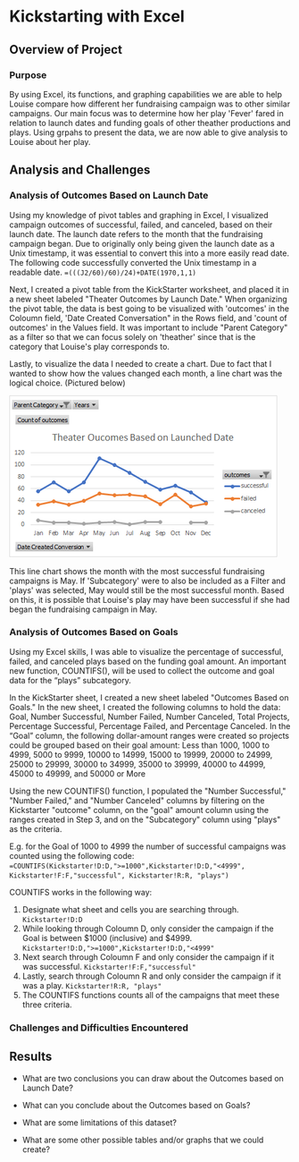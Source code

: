 # Kickstarting with Excel

## Overview of Project

### Purpose
By using Excel, its functions, and graphing capabilities we are able to help Louise compare how different her fundraising campaign was to other similar campaigns. Our main focus was to determine how her play 'Fever' fared in relation to launch dates and funding goals of other theather productions and plays. Using grpahs to present the data, we are now able to give analysis to Louise about her play.

## Analysis and Challenges

### Analysis of Outcomes Based on Launch Date

Using my knowledge of pivot tables and graphing in Excel, I visualized campaign outcomes of successful, failed, and canceled, based on their launch date. The launch date refers to the month that the fundraising campaign began. Due to originally only being given the launch date as a Unix timestamp, it was essential to convert this into a more easily read date. The following code successfully converted the Unix timestamp in a readable date. `=(((J2/60)/60)/24)+DATE(1970,1,1)`

Next, I created a pivot table from the KickStarter worksheet, and placed it in a new sheet labeled "Theater Outcomes by Launch Date." When organizing the pivot table, the data is best going to be visualized with 'outcomes' in the Coloumn field, 'Date Created Conversation" in the Rows field, and 'count of outcomes' in the Values field. It was important to include "Parent Category" as a filter so that we can focus solely on 'theather' since that is the category that Louise's play corresponds to. 

Lastly, to visualize the data I needed to create a chart. Due to fact that I wanted to show how the values changed each month, a line chart was the logical choice. (Pictured below)

![alt text](https://github.com/willenny/kickstarter-analysis/blob/main/Theater_Outcomes_vs_Launch.png?raw=true)

This line chart shows the month with the most successful fundraising campaigns is May. If 'Subcategory' were to also be included as a Filter and 'plays' was selected, May would still be the most successful month. Based on this, it is possible that Louise's play may have been successful if she had began the fundraising campaign in May. 

### Analysis of Outcomes Based on Goals

Using my Excel skills, I was able to visualize the percentage of successful, failed, and canceled plays based on the funding goal amount. An important new function, COUNTIFS(), will be used to collect the outcome and goal data for the “plays” subcategory. 

In the KickStarter sheet, I created a new sheet labeled "Outcomes Based on Goals." In the new sheet, I created the following columns to hold the data: 
Goal, Number Successful, Number Failed, Number Canceled, Total Projects, Percentage Successful, Percentage Failed, and Percentage Canceled. 
In the “Goal” column, the following dollar-amount ranges were created so projects could be grouped based on their goal amount: 
Less than 1000, 1000 to 4999, 5000 to 9999, 10000 to 14999, 15000 to 19999, 20000 to 24999, 25000 to 29999, 30000 to 34999, 35000 to 39999, 40000 to 44999, 45000 to 49999, and 50000 or More

Using the new COUNTIFS() function, I populated the "Number Successful," "Number Failed," and "Number Canceled" columns by filtering on the Kickstarter "outcome" column, on the "goal" amount column using the ranges created in Step 3, and on the "Subcategory" column using "plays" as the criteria.

E.g. for the Goal of 1000 to 4999 the number of successful campaigns was counted using the following code:
`=COUNTIFS(Kickstarter!D:D,">=1000",Kickstarter!D:D,"<4999", Kickstarter!F:F,"successful", Kickstarter!R:R, "plays")`

COUNTIFS works in the following way: 
1. Designate what sheet and cells you are searching through. `Kickstarter!D:D`
2. While looking through Coloumn D, only consider the campaign if the Goal is between $1000 (inclusive) and $4999. `Kickstarter!D:D,">=1000",Kickstarter!D:D,"<4999"`
3. Next search through Coloumn F and only consider the campaign if it was successful. `Kickstarter!F:F,"successful"`
4. Lastly, search through Coloumn R and only consider the campaign if it was a play. `Kickstarter!R:R, "plays"`
5. The COUNTIFS functions counts all of the campaigns that meet these three criteria. 



### Challenges and Difficulties Encountered

## Results

- What are two conclusions you can draw about the Outcomes based on Launch Date?

- What can you conclude about the Outcomes based on Goals?

- What are some limitations of this dataset?

- What are some other possible tables and/or graphs that we could create?
